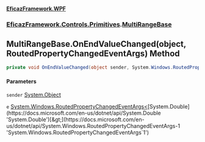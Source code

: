 #### [EficazFramework.WPF](EficazFrameworkWPF.md 'EficazFramework WPF')
### [EficazFramework.Controls.Primitives](EficazFrameworkWPF.md#EficazFramework.Controls.Primitives 'EficazFramework.Controls.Primitives').[MultiRangeBase](EficazFramework.Controls.Primitives/MultiRangeBase.md 'EficazFramework.Controls.Primitives.MultiRangeBase')

## MultiRangeBase.OnEndValueChanged(object, RoutedPropertyChangedEventArgs<double>) Method

```csharp
private void OnEndValueChanged(object sender, System.Windows.RoutedPropertyChangedEventArgs<double> e);
```
#### Parameters

<a name='EficazFramework.Controls.Primitives.MultiRangeBase.OnEndValueChanged(object,System.Windows.RoutedPropertyChangedEventArgs_double_).sender'></a>

`sender` [System.Object](https://docs.microsoft.com/en-us/dotnet/api/System.Object 'System.Object')

<a name='EficazFramework.Controls.Primitives.MultiRangeBase.OnEndValueChanged(object,System.Windows.RoutedPropertyChangedEventArgs_double_).e'></a>

`e` [System.Windows.RoutedPropertyChangedEventArgs&lt;](https://docs.microsoft.com/en-us/dotnet/api/System.Windows.RoutedPropertyChangedEventArgs-1 'System.Windows.RoutedPropertyChangedEventArgs`1')[System.Double](https://docs.microsoft.com/en-us/dotnet/api/System.Double 'System.Double')[&gt;](https://docs.microsoft.com/en-us/dotnet/api/System.Windows.RoutedPropertyChangedEventArgs-1 'System.Windows.RoutedPropertyChangedEventArgs`1')